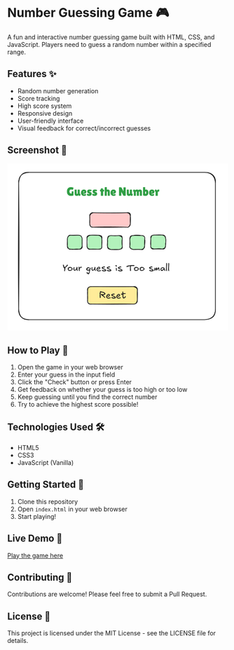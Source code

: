 # Number Guessing Game 🎮

A fun and interactive number guessing game built with HTML, CSS, and JavaScript. Players need to guess a random number within a specified range.

## Features ✨

- Random number generation
- Score tracking
- High score system
- Responsive design
- User-friendly interface
- Visual feedback for correct/incorrect guesses

## Screenshot 📸

![Number Guessing Game](guessGamePic.png)

## How to Play 🎯

1. Open the game in your web browser
2. Enter your guess in the input field
3. Click the "Check" button or press Enter
4. Get feedback on whether your guess is too high or too low
5. Keep guessing until you find the correct number
6. Try to achieve the highest score possible!

## Technologies Used 🛠️

- HTML5
- CSS3
- JavaScript (Vanilla)

## Getting Started 🚀

1. Clone this repository
2. Open `index.html` in your web browser
3. Start playing!

## Live Demo 🔗

[Play the game here](https://your-live-demo-url.com)

## Contributing 🤝

Contributions are welcome! Please feel free to submit a Pull Request.

## License 📄

This project is licensed under the MIT License - see the LICENSE file for details.
